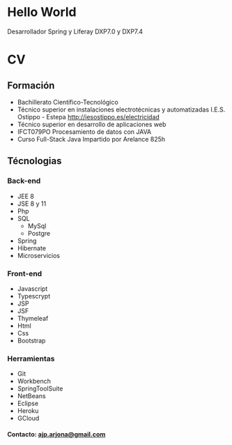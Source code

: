 # Hello World

Desarrollador Spring y Liferay DXP7.0 y DXP7.4

# CV
##  Formación
- Bachillerato Científico-Tecnológico
- Técnico superior en instalaciones electrotécnicas y automatizadas I.E.S. Ostippo - Estepa http://iesostippo.es/electricidad 
- Técnico superior en desarrollo de aplicaciones web
- IFCT079PO Procesamiento de datos con JAVA 
- Curso Full-Stack Java Impartido por Arelance 825h


##  Técnologias
### Back-end
- JEE 8
- JSE 8 y 11
- Php
- SQL
	- MySql
	- Postgre
- Spring
- Hibernate
- Microservicios
### Front-end
- Javascript
- Typescrypt
- JSP
- JSF
- Thymeleaf
- Html
- Css
- Bootstrap

### Herramientas
- Git
- Workbench
- SpringToolSuite
- NetBeans
- Eclipse
- Heroku
- GCloud

#### Contacto: ajp.arjona@gmail.com
